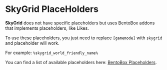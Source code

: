 # SkyGrid PlaceHolders

**SkyGrid** does not have specific placeholders but uses BentoBox addons that implements placeholders, like Likes.

To use these placeholders, you just need to replace `[gamemode]` with `skygrid` and placeholder will work.

For example: `%skygrid_world_friendly_name%`

You can find a list of available placeholders here: [BentoBox Placeholders](../../BentoBox/Placeholders/#default-placeholders-for-gamemode-addons).
